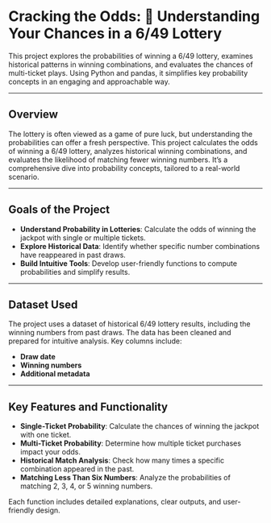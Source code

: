 # Cracking the Odds: 🎲 Understanding Your Chances in a 6/49 Lottery  

This project explores the probabilities of winning a 6/49 lottery, examines historical patterns in winning combinations, and evaluates the chances of multi-ticket plays. Using Python and pandas, it simplifies key probability concepts in an engaging and approachable way.  

---

## Overview  
The lottery is often viewed as a game of pure luck, but understanding the probabilities can offer a fresh perspective. This project calculates the odds of winning a 6/49 lottery, analyzes historical winning combinations, and evaluates the likelihood of matching fewer winning numbers. It’s a comprehensive dive into probability concepts, tailored to a real-world scenario.  

---

## Goals of the Project  
- **Understand Probability in Lotteries**: Calculate the odds of winning the jackpot with single or multiple tickets.  
- **Explore Historical Data**: Identify whether specific number combinations have reappeared in past draws.  
- **Build Intuitive Tools**: Develop user-friendly functions to compute probabilities and simplify results.  

---

## Dataset Used  
The project uses a dataset of historical 6/49 lottery results, including the winning numbers from past draws. The data has been cleaned and prepared for intuitive analysis. Key columns include:  
- **Draw date**  
- **Winning numbers**  
- **Additional metadata**  

---

## Key Features and Functionality  
- **Single-Ticket Probability**: Calculate the chances of winning the jackpot with one ticket.  
- **Multi-Ticket Probability**: Determine how multiple ticket purchases impact your odds.  
- **Historical Match Analysis**: Check how many times a specific combination appeared in the past.  
- **Matching Less Than Six Numbers**: Analyze the probabilities of matching 2, 3, 4, or 5 winning numbers.  

Each function includes detailed explanations, clear outputs, and user-friendly design.
